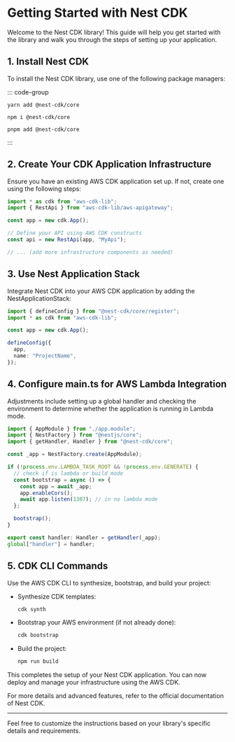 # Getting Started with Nest CDK

Welcome to the Nest CDK library! This guide will help you get started with the library and walk you through the steps of setting up your application.

## 1. Install Nest CDK

To install the Nest CDK library, use one of the following package managers:

::: code-group

```shell [yarn]
yarn add @nest-cdk/core
```

```shell [npm:
npm i @nest-cdk/core
```

```shell [pnpm]
pnpm add @nest-cdk/core
```

:::

## 2. Create Your CDK Application Infrastructure

Ensure you have an existing AWS CDK application set up. If not, create one using the following steps:

```typescript
import * as cdk from "aws-cdk-lib";
import { RestApi } from "aws-cdk-lib/aws-apigateway";

const app = new cdk.App();

// Define your API using AWS CDK constructs
const api = new RestApi(app, "MyApi");

// ... (add more infrastructure components as needed)
```

## 3. Use Nest Application Stack

Integrate Nest CDK into your AWS CDK application by adding the NestApplicationStack:

```typescript
import { defineConfig } from "@nest-cdk/core/register";
import * as cdk from "aws-cdk-lib";

const app = new cdk.App();

defineConfig({
  app,
  name: "ProjectName",
});
```

## 4. Configure main.ts for AWS Lambda Integration

Adjustments include setting up a global handler and checking the environment to determine whether the application is running in Lambda mode.

```typescript
import { AppModule } from "./app.module";
import { NestFactory } from "@nestjs/core";
import { getHandler, Handler } from "@nest-cdk/core";

const _app = NestFactory.create(AppModule);

if (!process.env.LAMBDA_TASK_ROOT && !process.env.GENERATE) {
  // check if is lambda or build_mode
  const bootstrap = async () => {
    const app = await _app;
    app.enableCors();
    await app.listen(1307); // in no lambda mode
  };

  bootstrap();
}

export const handler: Handler = getHandler(_app);
global["handler"] = handler;
```

## 5. CDK CLI Commands

Use the AWS CDK CLI to synthesize, bootstrap, and build your project:

- Synthesize CDK templates:

  ```bash
  cdk synth
  ```

- Bootstrap your AWS environment (if not already done):

  ```bash
  cdk bootstrap
  ```

- Build the project:

  ```bash
  npm run build
  ```

This completes the setup of your Nest CDK application. You can now deploy and manage your infrastructure using the AWS CDK.

For more details and advanced features, refer to the official documentation of Nest CDK.

---

Feel free to customize the instructions based on your library's specific details and requirements.
